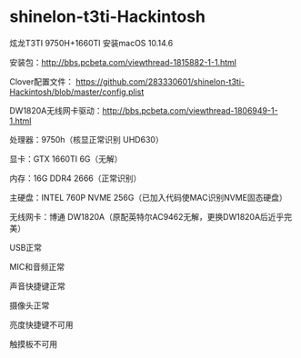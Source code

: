 # shinelon-t3ti-Hackintosh
炫龙T3TI  9750H+1660TI 安装macOS 10.14.6

安装包：http://bbs.pcbeta.com/viewthread-1815882-1-1.html

Clover配置文件：
https://github.com/283330601/shinelon-t3ti-Hackintosh/blob/master/config.plist

DW1820A无线网卡驱动：http://bbs.pcbeta.com/viewthread-1806949-1-1.html

处理器：9750h（核显正常识别 UHD630）

显卡：GTX 1660TI 6G（无解）

内存：16G DDR4 2666（正常识别）

主硬盘：INTEL 760P NVME 256G（已加入代码使MAC识别NVME固态硬盘）

无线网卡：博通 DW1820A（原配英特尔AC9462无解，更换DW1820A后近乎完美）

USB正常

MIC和音频正常

声音快捷键正常

摄像头正常

亮度快捷键不可用

触摸板不可用
